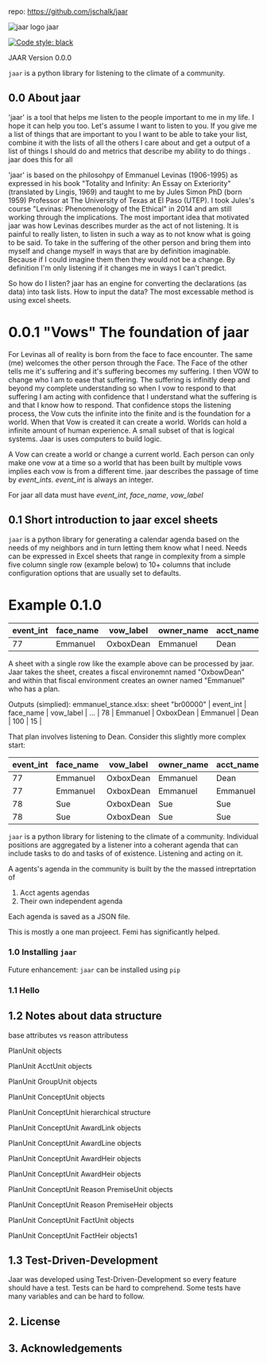 repo: https://github.com/jschalk/jaar

![jaar logo](https://github.com/jschalk/jaar/tree/main/logo/jaar_64.png) jaar

[![Code style: black](https://img.shields.io/badge/code%20style-black-000000.svg)](https://github.com/psf/black)


JAAR Version 0.0.0

`jaar` is a python library for listening to the climate of a community.

## 0.0 About jaar

'jaar' is a tool that helps me listen to the people important to me in my life.  I hope it can help you too. Let's assume I want to listen to you. If you give me a list of things that are important to you I want to be able to take your list, combine it with the lists of all the others I care about and get a output of a list of things I should do and metrics that describe my ability to do things . jaar does this for all   

'jaar' is based on the philosohpy of Emmanuel Levinas (1906-1995) as expressed in his book "Totality and Infinity: An Essay on Exteriority" (translated by Lingis, 1969) and taught to me by Jules Simon PhD (born 1959) Professor at The University of Texas at El Paso (UTEP). I took Jules's course "Levinas: Phenomenology of the Ethical" in 2014 and am still working through the implications. The most important idea that motivated jaar was how Levinas describes murder as the act of not listening. It is painful to really listen, to listen in such a way as to not know what is going to be said. To take in the suffering of the other person and bring them into myself and change myself in ways that are by definition imaginable. Because if I could imagine them then they would not be a change. By definition I'm only listening if it changes me in ways I can't predict. 

So how do I listen? jaar has an engine for converting the declarations (as data) into task lists. How to input the data? The most excessable method is using excel sheets. 

# 0.0.1 "Vows" The foundation of jaar
For Levinas all of reality is born from the face to face encounter. The same (me) welcomes the other person through the Face. The Face of the other tells me it's suffering and it's suffering becomes my suffering. I then VOW to change who I am to ease that suffering. The suffering is infinitly deep and beyond my complete understanding so when I vow to respond to that suffering I am acting with confidence that I understand what the suffering is and that I know how to respond. That confidence stops the listening process, the Vow cuts the infinite into the finite and is the foundation for a world. When that Vow is created it can create a world. Worlds can hold a infinite amount of human experience. A small subset of that is logical systems. Jaar is uses computers to build logic.

A Vow can create a world or change a current world. Each person can only make one vow at a time so a world that has been built by multiple vows implies each vow is from a different time. jaar describes the passage of time by *event_ints*. *event_int* is always an integer. 

For jaar all data must have *event_int*, *face_name*, *vow_label*

  
## 0.1 Short introduction to jaar excel sheets

`jaar` is a python library for generating a calendar agenda based on the needs of my neighbors and in turn letting them know what I need. Needs can be expressed in Excel sheets that range in complexity from a simple five column single row (example below) to 10+ columns that include configuration options that are usually set to defaults.

# Example 0.1.0
| event_int | face_name | vow_label | owner_name | acct_name | tran_time | amount |
|-----------|-----------|-----------|------------|-----------|-----------|--------|
|    77     | Emmanuel  | OxboxDean |  Emmanuel  |    Dean   |    891    |  7000  |

A sheet with a single row like the example above can be processed by jaar. Jaar takes the sheet, creates a fiscal environemnt named "OxbowDean" and within that fiscal environment creates an owner named "Emmanuel" who has a plan.

Outputs (simplied):
emmanuel_stance.xlsx: sheet "br00000"
| event_int | face_name |  vow_label | ...
|    78     | Emmanuel  |  OxboxDean |  Emmanuel  |    Dean   |      100      |      15       |




That plan involves listening to Dean. Consider this slightly more complex start:


| event_int | face_name | vow_label | owner_name | acct_name | credit_belief | debtit_belief |
|-----------|-----------|-----------|------------|-----------|---------------|---------------|
|    77     | Emmanuel  | OxboxDean |  Emmanuel  |    Dean   |      100      |      15       |
|    77     | Emmanuel  | OxboxDean |  Emmanuel  |  Emmanuel |       50      |      75       |
|    78     |    Sue    | OxboxDean |     Sue    |     Sue   |       2       |       7       |
|    78     |    Sue    | OxboxDean |     Sue    |     Sue   |       50      |      75       |



`jaar` is a python library for listening to the climate of a community. Individual 
positions are aggregated by a listener into a coherant agenda that can include tasks 
to do and tasks of  of existence. Listening and acting on it.

A agents's agenda in the community is built by the the massed intreprtation of
1. Acct agents agendas 
2. Their own independent agenda

Each agenda is saved as a JSON file. 

This is mostly a one man projeect. Femi has significantly helped. 

 
### 1.0 Installing `jaar`

<!-- TODO: add dependencies -->

Future enhancement: `jaar` can be installed using `pip`

<!-- TODO: Get pip install to function correctly

    pip install jaar

If you have installed `jaar` before, and you should ensure `pip` downloads the latest version (rather than using its internal cache) you can use the follow ing commands:

    pip uninstall jaar
    pip install --no-cache jaar

-->

### 1.1 Hello 

<!-- TODO: Add simplest example

Should examples be found in a separate repository to ensure the `jaar` repository stays 
relatively small, whilst still providing a thorough knowledgebase of code-samples, 
screenshots and elucidatory text.

-->

## 1.2 Notes about data structure

<!-- TODO: Add elucidations -->
base attributes vs reason attributess

PlanUnit objects

PlanUnit AcctUnit objects

PlanUnit GroupUnit objects

PlanUnit ConceptUnit objects

PlanUnit ConceptUnit hierarchical structure

PlanUnit ConceptUnit AwardLink objects

PlanUnit ConceptUnit AwardLine objects

PlanUnit ConceptUnit AwardHeir objects

PlanUnit ConceptUnit AwardHeir objects

PlanUnit ConceptUnit Reason PremiseUnit objects

PlanUnit ConceptUnit Reason PremiseHeir objects

PlanUnit ConceptUnit FactUnit objects

PlanUnit ConceptUnit FactHeir objects1


## 1.3 Test-Driven-Development

Jaar was developed using Test-Driven-Development so every feature should have a test. 
Tests can be hard to comprehend. Some tests have many variables and can be hard to follow.

<!-- TODO: Add examples 
Should examples be in a separate repository to ensure the `jaar` repository stays 
relatively small? (whilst still providing a thorough knowledgebase of code-samples, 
screenshots and elucidatory text.)
-->



## 2. License

<!-- TODO: Consider which license to pick -->


## 3. Acknowledgements

<!-- TODO: Consider which license to pick -->





<!-- TODO: Find out how to autopopulate the below modeled after the borb library
[![Corpus Coverage : 100.0%](https://img.shields.io/badge/corpus%20coverage-100.0%25-green)]()
[![Public Method Documentation : 100%](https://img.shields.io/badge/public%20method%20documentation-100%25-green)]()
[![Number of Tests : 615](https://img.shields.io/badge/number%20of%20tests-615-green)]()
[![Python : 3.8 | 3.9 | 3.10 ](https://img.shields.io/badge/python-3.8%20&#124;%203.9%20&#124;%203.10-green)]() 

[![Downloads](https://pepy.tech/badge/borb)](https://pepy.tech/projeect/borb)
[![Downloads](https://pepy.tech/badge/borb/month)](https://pepy.tech/projeect/borb)
-->


